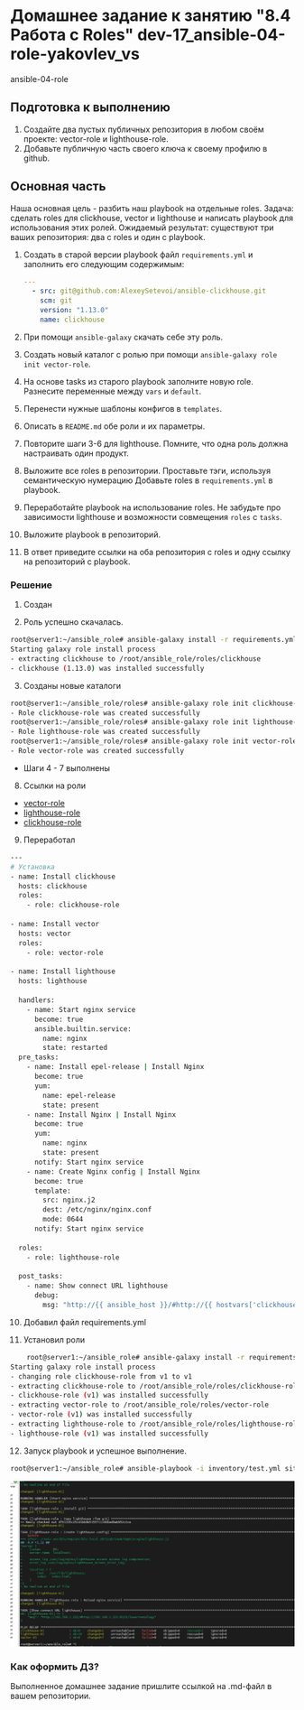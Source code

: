 # Домашнее задание к занятию "8.4 Работа с Roles" dev-17_ansible-04-role-yakovlev_vs
ansible-04-role


## Подготовка к выполнению
1. Создайте два пустых публичных репозитория в любом своём проекте: vector-role и lighthouse-role.
2. Добавьте публичную часть своего ключа к своему профилю в github.

## Основная часть

Наша основная цель - разбить наш playbook на отдельные roles. Задача: сделать roles для clickhouse, vector и lighthouse и написать playbook для использования этих ролей. Ожидаемый результат: существуют три ваших репозитория: два с roles и один с playbook.

1. Создать в старой версии playbook файл `requirements.yml` и заполнить его следующим содержимым:

   ```yaml
   ---
     - src: git@github.com:AlexeySetevoi/ansible-clickhouse.git
       scm: git
       version: "1.13.0"
       name: clickhouse 
   ```

2. При помощи `ansible-galaxy` скачать себе эту роль.
3. Создать новый каталог с ролью при помощи `ansible-galaxy role init vector-role`.
4. На основе tasks из старого playbook заполните новую role. Разнесите переменные между `vars` и `default`. 
5. Перенести нужные шаблоны конфигов в `templates`.
6. Описать в `README.md` обе роли и их параметры.
7. Повторите шаги 3-6 для lighthouse. Помните, что одна роль должна настраивать один продукт.
8. Выложите все roles в репозитории. Проставьте тэги, используя семантическую нумерацию Добавьте roles в `requirements.yml` в playbook.
9. Переработайте playbook на использование roles. Не забудьте про зависимости lighthouse и возможности совмещения `roles` с `tasks`.
10. Выложите playbook в репозиторий.
11. В ответ приведите ссылки на оба репозитория с roles и одну ссылку на репозиторий с playbook.


### Решение 

1. Создан
 

2. Роль успешно скачалась. 
```bash
root@server1:~/ansible_role# ansible-galaxy install -r requirements.yml -p roles
Starting galaxy role install process
- extracting clickhouse to /root/ansible_role/roles/clickhouse
- clickhouse (1.13.0) was installed successfully
```
3. Созданы новые каталоги
```bash
root@server1:~/ansible_role/roles# ansible-galaxy role init clickhouse-role --force
- Role clickhouse-role was created successfully
root@server1:~/ansible_role/roles# ansible-galaxy role init lighthouse-role --force
- Role lighthouse-role was created successfully
root@server1:~/ansible_role/roles# ansible-galaxy role init vector-role --force
- Role vector-role was created successfully
```

- Шаги 4 - 7 выполнены

8. Ссылки на роли
  - [vector-role](https://github.com/ryzhakovks/vector-role.git)
  - [lighthouse-role](https://github.com/ryzhakovks/lighthouse-role.git)
  - [clickhouse-role](https://github.com/AlexeySetevoi/ansible-clickhouse.git)

9. Переработал
```bash
---
# Установка
- name: Install clickhouse
  hosts: clickhouse
  roles:
    - role: clickhouse-role

- name: Install vector
  hosts: vector
  roles:
    - role: vector-role

- name: Install lighthouse
  hosts: lighthouse

  handlers:
    - name: Start nginx service
      become: true
      ansible.builtin.service:
        name: nginx
        state: restarted
  pre_tasks:
    - name: Install epel-release | Install Nginx
      become: true
      yum:
        name: epel-release
        state: present
    - name: Install Nginx | Install Nginx
      become: true
      yum:
        name: nginx
        state: present
      notify: Start nginx service
    - name: Create Nginx config | Install Nginx
      become: true
      template:
        src: nginx.j2
        dest: /etc/nginx/nginx.conf
        mode: 0644
      notify: Start nginx service

  roles:
    - role: lighthouse-role

  post_tasks:
    - name: Show connect URL lighthouse
      debug:
        msg: "http://{{ ansible_host }}/#http://{{ hostvars['clickhouse-01'].ansible_host }}:8123/?user={{ clickhouse_user }}"
```

10. Добавил файл requirements.yml


11. Установил роли
```bash
    root@server1:~/ansible_role# ansible-galaxy install -r requirements.yml -p roles --force
Starting galaxy role install process
- changing role clickhouse-role from v1 to v1
- extracting clickhouse-role to /root/ansible_role/roles/clickhouse-role
- clickhouse-role (v1) was installed successfully
- extracting vector-role to /root/ansible_role/roles/vector-role
- vector-role (v1) was installed successfully
- extracting lighthouse-role to /root/ansible_role/roles/lighthouse-role
- lighthouse-role (v1) was installed successfully
```


12. Запуск playbook и успешное выполнение.
```bash
root@server1:~/ansible_role# ansible-playbook -i inventory/test.yml site.yml --diff
```

![](pic/ansible_job.jpg)



### Как оформить ДЗ?

Выполненное домашнее задание пришлите ссылкой на .md-файл в вашем репозитории.
